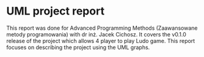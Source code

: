 # UML project report

This report was done for Advanced Programming Methods (Zaawansowane metody programowania) with dr inż. Jacek Cichosz. It covers the v0.1.0 release of the project which allows 4 player to play Ludo game. This report focuses on describing the project using the UML graphs.
